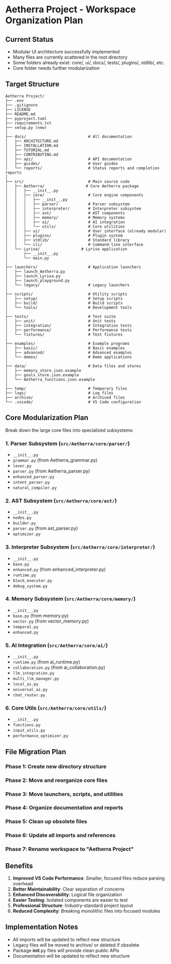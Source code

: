 # Aetherra Project - Workspace Organization Plan

## Current Status
- Modular UI architecture successfully implemented
- Many files are currently scattered in the root directory
- Some folders already exist: core/, ui/, docs/, tests/, plugins/, stdlib/, etc.
- Core folder needs further modularization

## Target Structure

```
Aetherra Project/
├── .env
├── .gitignore
├── LICENSE
├── README.md
├── pyproject.toml
├── requirements.txt
├── setup.py (new)
│
├── docs/                           # All documentation
│   ├── ARCHITECTURE.md
│   ├── INSTALLATION.md
│   ├── TUTORIAL.md
│   ├── CONTRIBUTING.md
│   ├── api/                        # API documentation
│   ├── guides/                     # User guides
│   └── reports/                    # Status reports and completion reports
│
├── src/                            # Main source code
│   ├── Aetherra/                  # Core Aetherra package
│   │   ├── __init__.py
│   │   ├── core/                   # Core engine components
│   │   │   ├── __init__.py
│   │   │   ├── parser/             # Parser subsystem
│   │   │   ├── interpreter/        # Interpreter subsystem
│   │   │   ├── ast/                # AST components
│   │   │   ├── memory/             # Memory systems
│   │   │   ├── ai/                 # AI integration
│   │   │   └── utils/              # Core utilities
│   │   ├── ui/                     # User interface (already modular)
│   │   ├── plugins/                # Plugin system
│   │   ├── stdlib/                 # Standard library
│   │   └── cli/                    # Command-line interface
│   └── Lyrixa/                  # Lyrixa application
│       ├── __init__.py
│       └── main.py
│
├── launchers/                      # Application launchers
│   ├── launch_Aetherra.py
│   ├── launch_Lyrixa.py
│   ├── launch_playground.py
│   └── legacy/                     # Legacy launchers
│
├── scripts/                        # Utility scripts
│   ├── setup/                      # Setup scripts
│   ├── build/                      # Build scripts
│   └── tools/                      # Development tools
│
├── tests/                          # Test suite
│   ├── unit/                       # Unit tests
│   ├── integration/                # Integration tests
│   ├── performance/                # Performance tests
│   └── fixtures/                   # Test fixtures
│
├── examples/                       # Example programs
│   ├── basic/                      # Basic examples
│   ├── advanced/                   # Advanced examples
│   └── demos/                      # Demo applications
│
├── data/                           # Data files and stores
│   ├── memory_store.json.example
│   ├── goals_store.json.example
│   └── Aetherra_functions.json.example
│
├── temp/                           # Temporary files
├── logs/                           # Log files
├── archive/                        # Archived files
└── .vscode/                        # VS Code configuration
```

## Core Modularization Plan

Break down the large core files into specialized subsystems:

### 1. Parser Subsystem (`src/Aetherra/core/parser/`)
- `__init__.py`
- `grammar.py` (from Aetherra_grammar.py)
- `lexer.py`
- `parser.py` (from Aetherra_parser.py)
- `enhanced_parser.py`
- `intent_parser.py`
- `natural_compiler.py`

### 2. AST Subsystem (`src/Aetherra/core/ast/`)
- `__init__.py`
- `nodes.py`
- `builder.py`
- `parser.py` (from ast_parser.py)
- `optimizer.py`

### 3. Interpreter Subsystem (`src/Aetherra/core/interpreter/`)
- `__init__.py`
- `base.py`
- `enhanced.py` (from enhanced_interpreter.py)
- `runtime.py`
- `block_executor.py`
- `debug_system.py`

### 4. Memory Subsystem (`src/Aetherra/core/memory/`)
- `__init__.py`
- `base.py` (from memory.py)
- `vector.py` (from vector_memory.py)
- `temporal.py`
- `enhanced.py`

### 5. AI Integration (`src/Aetherra/core/ai/`)
- `__init__.py`
- `runtime.py` (from ai_runtime.py)
- `collaboration.py` (from ai_collaboration.py)
- `llm_integration.py`
- `multi_llm_manager.py`
- `local_ai.py`
- `universal_ai.py`
- `chat_router.py`

### 6. Core Utils (`src/Aetherra/core/utils/`)
- `__init__.py`
- `functions.py`
- `input_utils.py`
- `performance_optimizer.py`

## File Migration Plan

### Phase 1: Create new directory structure
### Phase 2: Move and reorganize core files
### Phase 3: Move launchers, scripts, and utilities
### Phase 4: Organize documentation and reports
### Phase 5: Clean up obsolete files
### Phase 6: Update all imports and references
### Phase 7: Rename workspace to "Aetherra Project"

## Benefits

1. **Improved VS Code Performance**: Smaller, focused files reduce parsing overhead
2. **Better Maintainability**: Clear separation of concerns
3. **Enhanced Discoverability**: Logical file organization
4. **Easier Testing**: Isolated components are easier to test
5. **Professional Structure**: Industry-standard project layout
6. **Reduced Complexity**: Breaking monolithic files into focused modules

## Implementation Notes

- All imports will be updated to reflect new structure
- Legacy files will be moved to archive/ or deleted if obsolete
- Package __init__.py files will provide clean public APIs
- Documentation will be updated to reflect new structure
